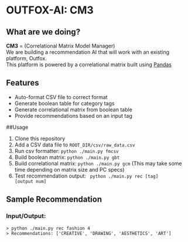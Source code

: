 # OUTFOX-AI: CM3 

## What are we doing?
**CM3** = (Correlational Matrix Model Manager)  
We are building a recommendation AI that will work with an existing platform, Outfox.  
This platform is powered by a correlational matrix built using [Pandas](https://pandas.pydata.org/)  

## Features
- Auto-format CSV file to correct format
- Generate boolean table for category tags
- Generate correlational matrix from boolean table
- Provide recommendations based on an input tag

##Usage
1. Clone this repository
2. Add a CSV data file to <code>ROOT_DIR/csv/raw_data.csv</code>
3. Run csv formatter: <code>python ./main.py fmcsv</code>
4. Build boolean matrix: <code>python ./main.py gbt</code>
5. Build correlational matrix: <code>python ./main.py gcm</code> (This may take some time depending on matrix size and PC specs)
6. Test recommendation output: <code> python ./main.py rec [tag] [output num]</code>

## Sample Recommendation
### Input/Output:
```
> python ./main.py rec fashion 4
> Recommendations: ['CREATIVE', 'DRAWING', 'AESTHETICS', 'ART']
```

